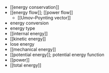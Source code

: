 - [[energy conservation]]
- [[energy flow]]; [[power flow]]
    - [[Umov–Poynting vector]]
- energy conversion
- energy type
- [[internal energy]]
- [[kinetic energy]]
- lose energy
- [[mechanical energy]]
- [[potential energy]]; potential energy function
- [[power]]
- [[total energy]]
